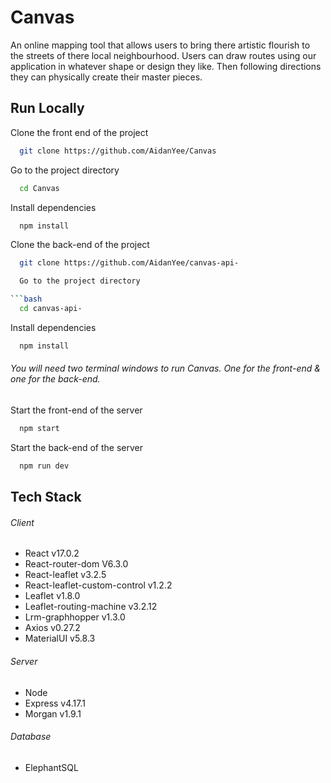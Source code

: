 # Canvas

An online mapping tool that allows users to bring there artistic flourish to the streets of there local neighbourhood. Users can draw routes using our application in whatever shape or design they like. Then following directions they can physically create their master pieces.

## Run Locally

Clone the front end of the project

```bash
  git clone https://github.com/AidanYee/Canvas
```

Go to the project directory

```bash
  cd Canvas
```

Install dependencies

```bash
  npm install
```
Clone the back-end of the project

```bash
  git clone https://github.com/AidanYee/canvas-api-

  Go to the project directory

```bash
  cd canvas-api-
```

Install dependencies

```bash
  npm install
```

###### You will need two terminal windows to run Canvas. One for the front-end & one for the back-end.

Start the front-end of the server

```bash
  npm start
```

Start the back-end of the server
```bash
  npm run dev
```
## Tech Stack

###### Client
- React v17.0.2
- React-router-dom V6.3.0
- React-leaflet v3.2.5
- React-leaflet-custom-control v1.2.2
- Leaflet v1.8.0
- Leaflet-routing-machine v3.2.12
- Lrm-graphhopper v1.3.0
- Axios v0.27.2
- MaterialUI v5.8.3

###### Server
- Node  
- Express v4.17.1
- Morgan v1.9.1


###### Database 
- ElephantSQL